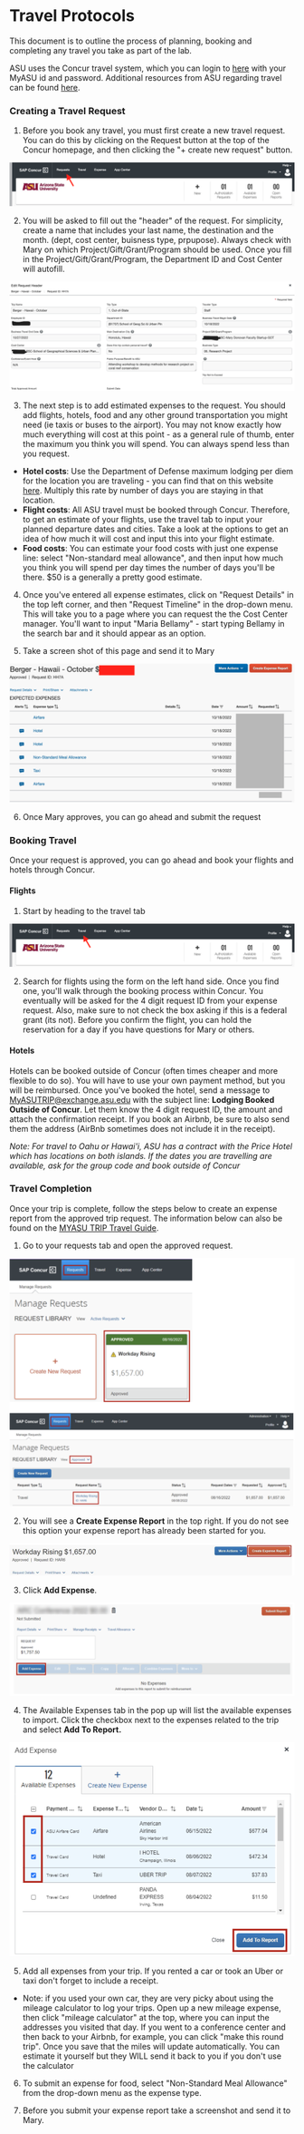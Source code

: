 # Travel Protocols

This document is to outline the process of planning, booking and completing any travel you take as part of the lab. 

ASU uses the Concur travel system, which you can login to [here](https://myasutrip.asu.edu/login) with your MyASU id and password. Additional resources from ASU regarding travel can be found [here](https://cfo.asu.edu/myasutrip). 

### Creating a Travel Request

1. Before you book any travel, you must first create a new travel request. You can do this by clicking on the Request button at the top of the Concur homepage, and then clicking the "+ create new request" button.

![Concur Top Bar](./screenshots/top-bar-request.png)

2. You will be asked to fill out the "header" of the request. For simplicity, create a name that includes your last name, the destination and the month. (dept, cost center, buisness type, prpupose). Always check with Mary on which Project/Gift/Grant/Program should be used. Once you fill in the Project/Gift/Grant/Program, the Department ID and Cost Center will autofill. 

![Example Header](./screenshots/header-ex-redac.png)

3. The next step is to add estimated expenses to the request. You should add flights, hotels, food and any other ground transportation you might need (ie taxis or buses to the airport). You may not know exactly how much everything will cost at this point - as a general rule of thumb, enter the maximum you think you will spend. You can always spend less than you request.
  - **Hotel costs**: Use the Department of Defense maximum lodging per diem for the location you are traveling - you can find that on this website [here](https://www.travel.dod.mil/Travel-Transportation-Rates/Per-Diem/Per-Diem-Rate-Lookup/). Multiply this rate by number of days you are staying in that location.
  - **Flight costs**: All ASU travel must be booked through Concur. Therefore, to get an estimate of your flights, use the travel tab to input your planned departure dates and cities. Take a look at the options to get an idea of how much it will cost and input this into your flight estimate.
  - **Food costs**: You can estimate your food costs with just one expense line: select "Non-standard meal allowance", and then input how much you think you will spend per day times the number of days you'll be there. $50 is a generally a pretty good estimate.


4. Once you've entered all expense estimates, click on "Request Details" in the top left corner, and then "Request Timeline" in the drop-down menu. This will take you to a page where you can request the the Cost Center manager. You'll want to input "Maria Bellamy" - start typing Bellamy in the search bar and it should appear as an option. 

5. Take a screen shot of this page and send it to Mary

![Example Request](./screenshots/filled-request.png)

6. Once Mary approves, you can go ahead and submit the request

### Booking Travel

Once your request is approved, you can go ahead and book your flights and hotels through Concur.

#### Flights 
 
1. Start by heading to the travel tab 

![Travel](./screenshots/travel-arrow.png)

2. Search for flights using the form on the left hand side. Once you find one, you'll walk through the booking process within Concur. You eventually will be asked for the 4 digit request ID from your expense request. Also, make sure to not check the box asking if this is a federal grant (its not). Before you confirm the flight, you can hold the reservation for a day if you have questions for Mary or others.

#### Hotels

Hotels can be booked outside of Concur (often times cheaper and more flexible to do so). You will have to use your own payment method, but you will be reimbursed. Once you've booked the hotel, send a message to MyASUTRIP@exchange.asu.edu with the subject line: **Lodging Booked Outside of Concur**. Let them know the 4 digit request ID, the amount and attach the confirmation receipt. If you book an Airbnb, be sure to also send them the address (AirBnb sometimes does not include it in the receipt).


*Note: For travel to Oahu or Hawai'i, ASU has a contract with the Price Hotel which has locations on both islands. If the dates you are travelling are available, ask for the group code and book outside of Concur*


### Travel Completion

Once your trip is complete, follow the steps below to create an expense report from the approved trip request. The information below can also be found on the [MYASU TRIP Travel Guide](https://www.asu.edu/fs/travel/MyASU-Trip-travel-guide.pdf).  

1. Go to your requests tab and open the approved request. 

![](./screenshots/open-reports.png)

2. You will see a **Create Expense Report** in the top right. If you do not see this option your expense report has already been started for you. 

![](./screenshots/create-expense.png)

3. Click **Add Expense**. 

![](./screenshots/add-expense.png)

4. The Available Expenses tab in the pop up will list the available expenses to import. Click the checkbox next to the expenses related to the trip and select **Add To Report.**

![](./screenshots/add-to-report.png)

5. Add all expenses from your trip. If you rented a car or took an Uber or taxi don't forget to include a receipt. 

- Note: if you used your own car, they are very picky about using the mileage calculator to log your trips. Open up a new mileage expense, then click "mileage calculator" at the top, where you can input the addresses you visited that day. If you went to a conference center and then back to your Airbnb, for example, you can click "make this round trip". Once you save that the miles will update automatically. You can estimate it yourself but they WILL send it back to you if you don't use the calculator 
6. To submit an expense for food, select "Non-Standard Meal Allowance" from the drop-down menu as the expense type. 

7. Before you submit your expense report take a screenshot and send it to Mary. 
